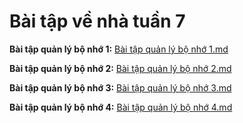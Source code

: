 # Bài tập về nhà tuần 7

**Bài tập quản lý bộ nhớ 1:** [Bài tập quản lý bộ nhớ 1.md](Bài%20tập%20quản%20lý%20bộ%20nhớ%201.md)

**Bài tập quản lý bộ nhớ 2:** [Bài tập quản lý bộ nhớ 2.md](Bài%20tập%20quản%20lý%20bộ%20nhớ%202.md)

**Bài tập quản lý bộ nhớ 3:** [Bài tập quản lý bộ nhớ 3.md](Bài%20tập%20quản%20lý%20bộ%20nhớ%203.md)

**Bài tập quản lý bộ nhớ 4:** [Bài tập quản lý bộ nhớ 4.md](Bài%20tập%20quản%20lý%20bộ%20nhớ%204.md)
